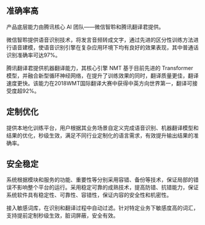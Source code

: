 ## 准确率高
产品底层能力由腾讯核心 AI 团队——微信智聆和腾讯翻译君提供。

微信智聆提供语音识别技术，将发言音频转成文字，通过先进的区分性训练方法进行语音建模，使语音识别引擎在复杂应用环境下均有良好的效果表现，其中普通话识别准确率可达97%。

腾讯翻译君提供机器翻译能力，其核心引擎 NMT 基于目前先进的 Transformer 模型，并融合新型循环神经网络，在提升了训练效果的同时，翻译质量更佳，翻译速度更快。该能力在2018WMT国际翻译大赛中获得中英方向世界第一，翻译可接受度超92%。

## 定制优化
提供本地化训练平台，用户根据其业务场景自定义完成语音识别、机器翻译模型和结果的优化，秒级生效，满足不同行业定制化的语言需求，有效提升输出结果的准确率。

## 安全稳定
系统根据模块和服务的功能、重要性等分别采用容错、备份等技术，保证局部的错误不影响整个平台的运行。采用稳定可靠的成熟技术，提高防错、抗错能力，保证系统软件具有稳定性、可靠性、容错性，保证内容的安全性和机密性。

接入敏感词库，在识别和翻译过程中自动过滤。针对特定业务下敏感度高的词汇，支持提前定制秒级生效，脏词屏蔽，安全有效。
